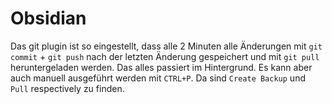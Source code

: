 # Obsidian

Das git plugin ist so eingestellt, dass alle 2 Minuten alle Änderungen mit `git commit` + `git push` nach der letzten Änderung gespeichert und mit `git pull` heruntergeladen werden. Das alles passiert im Hintergrund. Es kann aber auch manuell ausgeführt werden mit `CTRL+P`. Da sind `Create Backup` und `Pull` respectively zu finden.

